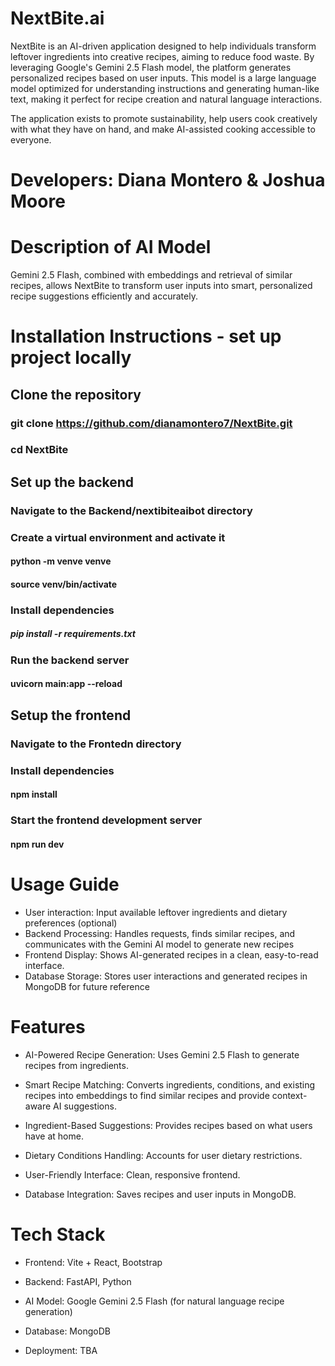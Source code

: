# NextBite.ai

NextBite is an AI-driven application designed to help individuals transform leftover ingredients into creative recipes, aiming to reduce food waste. By leveraging Google's Gemini 2.5 Flash model, the platform generates personalized recipes based on user inputs. This model is a large language model optimized for understanding instructions and generating human-like text, making it perfect for recipe creation and natural language interactions.

The application exists to promote sustainability, help users cook creatively with what they have on hand, and make AI-assisted cooking accessible to everyone.

# Developers: Diana Montero & Joshua Moore

# Description of AI Model
Gemini 2.5 Flash, combined with embeddings and retrieval of similar recipes, allows NextBite to transform user inputs into smart, personalized recipe suggestions efficiently and accurately.

# Installation Instructions - set up project locally 

## Clone the repository

### git clone https://github.com/dianamontero7/NextBite.git
### cd NextBite

## Set up the backend

### Navigate to the Backend/nextibiteaibot directory
### Create a virtual environment and activate it 

#### python -m venve venve
#### source venv/bin/activate

### Install dependencies
##### pip install -r requirements.txt

### Run the backend server
#### uvicorn main:app --reload 


## Setup the frontend
### Navigate to the Frontedn directory
### Install dependencies

#### npm install
### Start the frontend development server
#### npm run dev

# Usage Guide

- User interaction: Input available leftover ingredients and dietary preferences (optional)
- Backend Processing: Handles requests, finds similar recipes, and communicates with the Gemini AI model to generate new recipes
- Frontend Display: Shows AI-generated recipes in a clean, easy-to-read interface.
- Database Storage: Stores user interactions and generated recipes in MongoDB for future reference

# Features

- AI-Powered Recipe Generation: Uses Gemini 2.5 Flash to generate recipes from ingredients.
  
- Smart Recipe Matching: Converts ingredients, conditions, and existing recipes into embeddings to find similar recipes and provide context-aware AI suggestions.

- Ingredient-Based Suggestions: Provides recipes based on what users have at home.

- Dietary Conditions Handling: Accounts for user dietary restrictions.

- User-Friendly Interface: Clean, responsive frontend.

- Database Integration: Saves recipes and user inputs in MongoDB.

# Tech Stack

- Frontend: Vite + React, Bootstrap 

- Backend: FastAPI, Python

- AI Model: Google Gemini 2.5 Flash (for natural language recipe generation)

- Database: MongoDB

- Deployment: TBA


